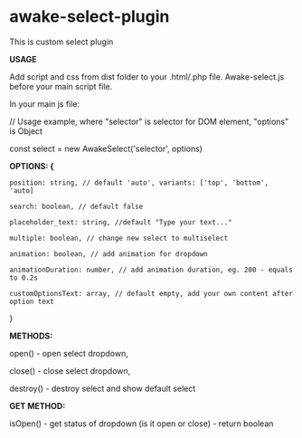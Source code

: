 # awake-select-plugin
This is custom select plugin


**USAGE**

Add script and css from dist folder to your .html/.php file. Awake-select.js before your main script file.



In your main js file: 

// Usage example, where "selector" is selector for DOM element, "options" is Object

const select = new AwakeSelect('selector', options)


**OPTIONS: {**

    position: string, // default 'auto', variants: ['top', 'bottom', 'auto]
  
    search: boolean, // default false
  
    placeholder_text: string, //default "Type your text..."
  
    multiple: boolean, // change new select to multiselect
  
    animation: boolean, // add animation for dropdown
  
    animationDuration: number, // add animation duration, eg. 200 - equals to 0.2s
  
    customOptionsText: array, // default empty, add your own content after option text
  
}


**METHODS:**

open() - open select dropdown,

close() - close select dropdown,

destroy() - destroy select and show default select


**GET METHOD:**

isOpen() - get status of dropdown (is it open or close) - return boolean



